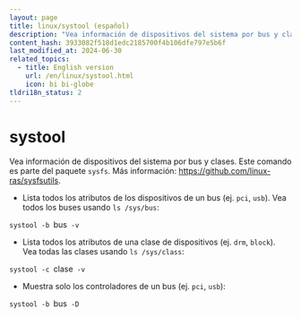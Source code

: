 ```yaml
---
layout: page
title: linux/systool (español)
description: "Vea información de dispositivos del sistema por bus y clases."
content_hash: 3933082f518d1edc2185700f4b106dfe797e5b6f
last_modified_at: 2024-06-30
related_topics:
  - title: English version
    url: /en/linux/systool.html
    icon: bi bi-globe
tldri18n_status: 2
---
```

# systool

Vea información de dispositivos del sistema por bus y clases.
Este comando es parte del paquete `sysfs`.
Más información: <https://github.com/linux-ras/sysfsutils>.

- Lista todos los atributos de los dispositivos de un bus (ej. `pci`, `usb`). Vea todos los buses usando `ls /sys/bus`:

`systool -b `<span class="tldr-var badge badge-pill bg-dark-lm bg-white-dm text-white-lm text-dark-dm font-weight-bold">bus</span>` -v`

- Lista todos los atributos de una clase de dispositivos (ej. `drm`, `block`). Vea todas las clases usando `ls /sys/class`:

`systool -c `<span class="tldr-var badge badge-pill bg-dark-lm bg-white-dm text-white-lm text-dark-dm font-weight-bold">clase</span>` -v`

- Muestra solo los controladores de un bus (ej. `pci`, `usb`):

`systool -b `<span class="tldr-var badge badge-pill bg-dark-lm bg-white-dm text-white-lm text-dark-dm font-weight-bold">bus</span>` -D`
